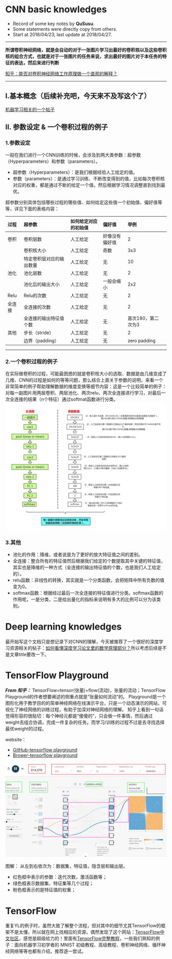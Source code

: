 CNN basic knowledges
==========
- Record of some key notes by **QuSusu**.
- Some statements were directly copy from others.
- Start at 2018/04/23, last update at 2018/04/27.

----
**所谓卷积神经网络，就是会自动的对于一张图片学习出最好的卷积核以及这些卷积核的组合方式，也就是对于一张图片的任务来说，求出最好的图片对于本任务的特征的表达，然后来进行判断** 

[知乎：能否对卷积神经网络工作原理做一个直观的解释？](https://www.zhihu.com/question/39022858)

---

## I.基本概念（后续补充吧，今天来不及写这个了）
[机器学习相关的一个帖子](http://nooverfit.com/wp/category/cnn/)

## II. 参数设定 & 一个卷积过程的例子
### 1.参数设定
一般在我们进行一个CNN训练的时候，会涉及到两大类参数：超参数（Hyperparameters）和参数（parameters）。
- 超参数（Hyperparameters）：是我们根据经验人工给定的值。
- 参数（parameters）：是通过学习训练、不断改变得到的值，比如每次卷积核对应的权重，都是通过不断的给定一个值，然后根据学习情况调整直到找到最优。

超参数分别具体包括哪些过程的哪些值、如何给定这些值一个初始值、偏好值等等，详见下面的表格内容：

|过程|超参数|如何给定对应的初始值|偏好值|举例||
|:---|:---|:---|:---|:---|---|
| 卷积 | 卷积层数 | 人工给定 | 好像没有偏好值 | 2||
|   | 卷积核大小 | 人工给定 | 奇数 | 3x3 ||
|   | 特定卷积层对应的输出数量 | 人工给定 | 无 | 10 ||
| 池化 | 池化层数 | 人工给定 | 无 | 2 ||
|   | 池化后的输出大小 | 人工给定 | 一般会缩小 | 2x2 ||
| Relu | Relu的次数 | 人工给定 | 无 | 2 ||
| 全连接 | 全连接的次数 | 人工给定 | 无 | 2 ||
|   | 全连接的输出特征值个数 | 人工给定 | 无 |首次180，第二次为3 ||
| 其他 | 步长（stride） | 人工给定 | 无 | 2 ||
|   | 边界（padding） | 人工给定 | 无 | zero padding ||

---

### 2.一个卷积过程的例子
在实际做卷积的过程，可能最困惑的就是卷积核大小的选取、数据是由几维变成了几维、CNN的过程是如何的等等问题，那么结合上面关于参数的说明，来看一个非常简单的例子帮助理解数据的维度变换等细节内容：这是一个比较简单的例子：对每一副图片用两层卷积、两层池化、两次relu、两次全连接进行学习，对最后一次全连接的结果（n个特征）通过softmat函数进行分类。
![一个卷积过程说明的例子](../../images/一个卷积过程说明的例子.png)

### 3.其他
- 池化的作用：降维，或者说是为了更好的放大特征值之间的差别。
- 全连接：整合所有的特征值然后根据我们给定的个数提取其中关键的特征值，其实也是降维的一种方式（全连接的输出特征值的个数，也是我们人工给定的）。
- relu函数：非线性的转换，其实就是一个分类函数，会把矩阵中所有负数的值变为0。 
- softmax函数：根据经过最后一次全连接的特征值进行分类。softmax函数的作用呢，一是分类，二是给出量化的指标来说明有多大的比例可以分为该类别。



Deep learning knowledges
========================
最开始写这个文档只是想记录下对CNN的理解，今天被推荐了一个很好的深度学习资源相关的帖子：[如何看懂深度学习论文里的数学原理部分？](https://www.zhihu.com/question/266533669/answer/377229055)所以考虑后续是不是文章title要改一下。



TensorFlow Playground
=====================
***From 知乎：***
TensorFlow=tensor(张量)+flow(流动)，张量的流动；TensorFlow Playground的作者想要阐述的侧重点就是“张量如何流动”的。
Playground是一个图形化用于教学目的的简单神经网络在线演示平台，只是一个动态演示的网站，可视化了神经网络的训练过程，有助于加深对神经网络的理解。
知乎上看到一句话觉得形容的很贴切：每个神经元都是“傻傻的”，只会做一件事情，然后通过weight去组合协调，完成一件复杂的任务。而学习/训练的过程不过是去寻找选择最优weight的过程。

website：
- [GitHub-tensorflow playground](https://github.com/tensorflow/playground)
- [Brower-tensorflow playground](http://playground.tensorflow.org/)

![页面使用演示图](../../images/TensorflowPlayground.PNG)

图解：
从左到右依次为：数据集，特征值，隐含层和输出层。
- 红色框中表示的参数：迭代次数，激活函数等；
- 绿色框表示数据集、特征集等几个过程；
- 粉色框表示的是特征值的权重；


TensorFlow
==========
重复YL的例子时，虽然大致了解整个流程，但对其中的细节尤其TensorFlow的框架不是太懂，所以就在网上找相应的资源，偶然发现了这个网站：[TensorFlow中文社区](http://www.tensorfly.cn/)，感觉是超级给力的！里面有[TensorFlow完整教程](http://www.tensorfly.cn/tfdoc/tutorials/overview.html)，一些我们熟知的例子：面向机器学习初学者的 MNIST 初级教程、高级教程、卷积神经网络、循环神经网络等等也都有介绍，推荐逐一尝试。